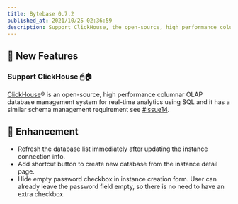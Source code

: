 ```yaml
---
title: Bytebase 0.7.2
published_at: 2021/10/25 02:36:59
description: Support ClickHouse, the open-source, high performance columnar OLAP database management system for real-time analytics using SQL.
---
```


## 🚀 New Features

### Support ClickHouse 🖱🏠

[ClickHouse](https://clickhouse.com/)® is an open-source, high performance columnar OLAP database management system for real-time analytics using SQL and it has a similar schema management requirement see [#issue14](https://github.com/bytebase/bytebase/issues/14).

## 🎄 Enhancement

- Refresh the database list immediately after updating the instance connection info.
- Add shortcut button to create new database from the instance detail page.
- Hide empty password checkbox in instance creation form. User can already leave the password field empty, so there is no need to have an extra checkbox.

<IncludeBlock url="/docs/get-started/install/install-upgrade"></IncludeBlock>
